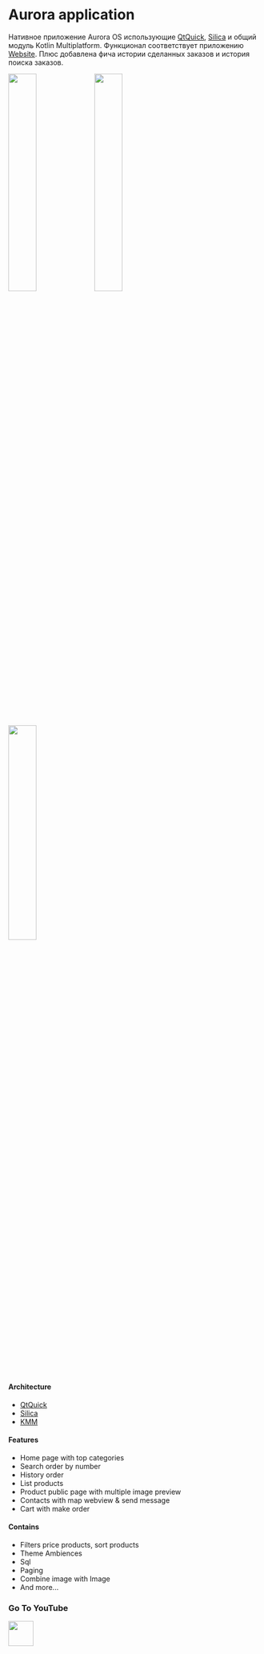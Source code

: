 Aurora application
===

Нативное приложение Aurora OS использующие [QtQuick](https://doc.qt.io/qt-5/qtquick-index.html), [Silica](https://community.omprussia.ru/documentation/software_development/reference/silica/silica-reference.html) и общий модуль Kotlin Multiplatform.
Функционал соответствует приложению [Website](/km-shop/web/website/about/).
Плюс добавлена фича истории сделанных заказов и история поиска заказов.

<div class="PrettyImage">
    <div class="PrettyImagesList">
        <img src="/km-shop/images/aurora/aurora_l.png" style="width: 33.4%;"/>
        <img src="/km-shop/images/aurora/aurora_d.png" style="width: 33.4%;"/>
        <img src="/km-shop/images/aurora/aurora_anim.gif" style="width: 33.2%;"/>
    </div>
</div>

#### Architecture

* [QtQuick](https://doc.qt.io/qt-5/qtquick-index.html)
* [Silica](https://community.omprussia.ru/documentation/software_development/reference/silica/silica-reference.html)
* [KMM](https://kotlinlang.org/docs/multiplatform-mobile-getting-started.html)

#### Features

* Home page with top categories
* Search order by number
* History order
* List products
* Product public page with multiple image preview
* Contacts with map webview & send message
* Cart with make order

#### Contains

* Filters price products, sort products
* Theme Ambiences
* Sql
* Paging
* Combine image with Image
* And more...

### Go To YouTube

<a target="_blank" href="https://youtu.be/RgXQr-cpMiQ">
    <img src="/km-shop/images/btn_youtube.gif" style="height: 50px;">
</a>